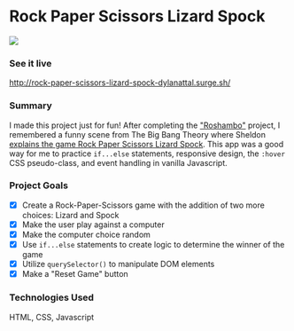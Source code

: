 # Rock Paper Scissors Lizard Spock

<img src="public/giphy-rock-paper-scissors-lizard-spock.gif">

### See it live

http://rock-paper-scissors-lizard-spock-dylanattal.surge.sh/

### Summary

I made this project just for fun! After completing the ["Roshambo"](http://roshambo-dylanattal.surge.sh/) project, I remembered a funny scene from The Big Bang Theory where Sheldon [explains the game Rock Paper Scissors Lizard Spock](https://www.youtube.com/watch?v=x5Q6-wMx-K8&t=2s). This app was a good way for me to practice `if...else` statements, responsive design, the `:hover` CSS pseudo-class, and event handling in vanilla Javascript.

### Project Goals

- [x] Create a Rock-Paper-Scissors game with the addition of two more choices: Lizard and Spock
- [x] Make the user play against a computer
- [x] Make the computer choice random
- [x] Use `if...else` statements to create logic to determine the winner of the game
- [x] Utilize `querySelector()` to manipulate DOM elements
- [x] Make a "Reset Game" button

### Technologies Used

HTML, CSS, Javascript
